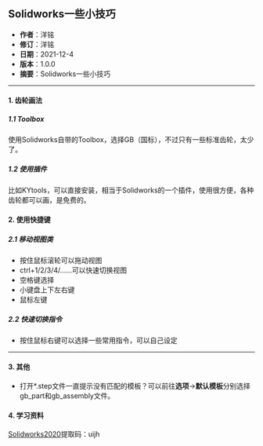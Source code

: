 ## Solidworks一些小技巧

- **作者**：洋铭
- **修订**：洋铭
- **日期**：2021-12-4
- **版本**：1.0.0
- **摘要**：Solidworks一些小技巧

------

#### 1. 齿轮画法

##### 1.1 Toolbox

使用Solidworks自带的Toolbox，选择GB（国标），不过只有一些标准齿轮，太少了。

##### 1.2 使用插件

比如KYtools，可以直接安装，相当于Solidworks的一个插件，使用很方便，各种齿轮都可以画，是免费的。

#### 2. 使用快捷键

##### 2.1 移动视图类

* 按住鼠标滚轮可以拖动视图
* ctrl+1/2/3/4/……可以快速切换视图
* 空格键选择
* 小键盘上下左右键
* 鼠标左键

##### 2.2 快速切换指令
* 按住鼠标右键可以选择一些常用指令，可以自己设定

------

#### 3. 其他

* 打开*.step文件一直提示没有匹配的模板？可以前往**选项**->**默认模板**分别选择gb_part和gb_assembly文件。

#### 4. 学习资料

[Solidworks2020](https://pan.baidu.com/s/1hXvyA8fET9IR2-a7RffkGw)提取码：uijh

